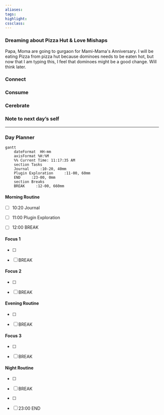 ```yaml
---
aliases:  
tags:
highlight:  
cssclass:
---
```


### Dreaming about Pizza Hut & Love Mishaps
Papa, Moma are going to gurgaon for Mami-Mama's Anniversary. I will be eating Pizza from pizza hut because dominoes needs to be eaten hot, but now that I am typing this, I feel that dominoes might be a good change. Will think later.
### Connect 
### Consume
### Cerebrate
### Note to next day’s self
--- 
### Day Planner
```mermaid
gantt
    dateFormat  HH-mm
    axisFormat %H:%M
    %% Current Time: 11:17:35 AM
    section Tasks
    Journal     :10-20, 40mm
    Plugin Exploration     :11-00, 60mm
    END     :23-00, 0mm
    section Breaks
    BREAK     :12-00, 660mm
```

#### Morning Routine
- [ ] 10:20 Journal
- [ ] 11:00 Plugin Exploration
- [ ] 12:00 BREAK
  

#### Focus 1
- [ ] 
- [ ] BREAK


#### Focus 2
- [ ] 
- [ ] BREAK


#### Evening Routine
- [ ] 
- [ ] BREAK


#### Focus 3
- [ ] 
- [ ] BREAK


#### Night Routine
- [ ] 
- [ ] BREAK
- [ ] 
- [ ] 23:00 END




